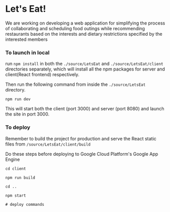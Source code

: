 # Let's Eat!

We are working on developing a web application for simplifying the process of collaborating and scheduling food outings while recommending restaurants based on the interests and dietary restrictions specified by the interested members

### To launch in local

run `npm install` in both the `./source/LetsEat` and `./source/LetsEat/client` directories separately, which will install all the npm packages for server and client(React frontend) respectively.

Then run the following command from inside the `./source/LetsEat` directory.

`npm run dev`

This will start both the client (port 3000) and server (port 8080) and launch the site in port 3000.

### To deploy
Remember to build the project for production and serve the React static files from `/source/LetsEat/client/build`

Do these steps before deploying to Google Cloud Platform's Google App Engine

```
cd client

npm run build

cd ..

npm start

# deploy commands

```
